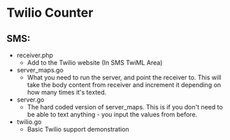 Twilio Counter
=================

SMS:
---
- receiver.php
    - Add to the Twilio website (In SMS TwiML Area)
- server_maps.go
    - What you need to run the server, and point the receiver to. This will take the body content from receiver and increment it depending on how many times it's texted.
- server.go
    - The hard coded version of server_maps. This is if you don't need to be able to text anything - you input the values from before.
- twilio.go
    - Basic Twilio support demonstration
